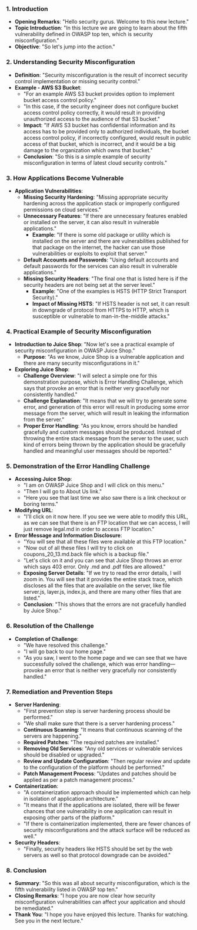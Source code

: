### 1. Introduction
- **Opening Remarks**: "Hello security gurus. Welcome to this new lecture."
- **Topic Introduction**: "In this lecture we are going to learn about the fifth vulnerability defined in OWASP top ten, which is security misconfiguration."
- **Objective**: "So let's jump into the action."

### 2. Understanding Security Misconfiguration
- **Definition**: "Security misconfiguration is the result of incorrect security control implementation or missing security control."
- **Example - AWS S3 Bucket**:
  - "For an example AWS S3 bucket provides option to implement bucket access control policy."
  - "In this case, if the security engineer does not configure bucket access control policy correctly, it would result in providing unauthorized access to the audience of that S3 bucket."
  - **Impact**: "If AWS S3 bucket has confidential information and its access has to be provided only to authorized individuals, the bucket access control policy, if incorrectly configured, would result in public access of that bucket, which is incorrect, and it would be a big damage to the organization which owns that bucket."
  - **Conclusion**: "So this is a simple example of security misconfiguration in terms of latest cloud security controls."

### 3. How Applications Become Vulnerable
- **Application Vulnerabilities**:
  - **Missing Security Hardening**: "Missing appropriate security hardening across the application stack or improperly configured permissions on cloud services."
  - **Unnecessary Features**: "If there are unnecessary features enabled or installed on the server, it can also result in vulnerable applications."
    - **Example**: "If there is some old package or utility which is installed on the server and there are vulnerabilities published for that package on the internet, the hacker can use those vulnerabilities or exploits to exploit that server."
  - **Default Accounts and Passwords**: "Using default accounts and default passwords for the services can also result in vulnerable applications."
  - **Missing Security Headers**: "The final one that is listed here is if the security headers are not being set at the server level."
    - **Example**: "One of the examples is HSTS (HTTP Strict Transport Security)."
    - **Impact of Missing HSTS**: "If HSTS header is not set, it can result in downgrade of protocol from HTTPS to HTTP, which is susceptible or vulnerable to man-in-the-middle attacks."
  
### 4. Practical Example of Security Misconfiguration
- **Introduction to Juice Shop**: "Now let's see a practical example of security misconfiguration in OWASP Juice Shop."
  - **Purpose**: "As we know, Juice Shop is a vulnerable application and there are many security misconfigurations in it."
- **Exploring Juice Shop**:
  - **Challenge Overview**: "I will select a simple one for this demonstration purpose, which is Error Handling Challenge, which says that provoke an error that is neither very gracefully nor consistently handled."
  - **Challenge Explanation**: "It means that we will try to generate some error, and generation of this error will result in producing some error message from the server, which will result in leaking the information from the server."
  - **Proper Error Handling**: "As you know, errors should be handled gracefully and custom messages should be produced. Instead of throwing the entire stack message from the server to the user, such kind of errors being thrown by the application should be gracefully handled and meaningful user messages should be reported."
  
### 5. Demonstration of the Error Handling Challenge
- **Accessing Juice Shop**: 
  - "I am on OWASP Juice Shop and I will click on this menu."
  - "Then I will go to About Us link."
  - "Here you see that last time we also saw there is a link checkout or boring terms."
- **Modifying URL**: 
  - "I'll click on it now here. If you see we were able to modify this URL, as we can see that there is an FTP location that we can access, I will just remove legal.md in order to access FTP location."
- **Error Message and Information Disclosure**: 
  - "You will see that all these files were available at this FTP location."
  - "Now out of all these files I will try to click on coupons_20_13.md.back file which is a backup file."
  - "Let's click on it and you can see that Juice Shop throws an error which says 403 error. Only .md and .pdf files are allowed."
  - **Exposing Server Details**: "If we try to read the error details, I will zoom in. You will see that it provides the entire stack trace, which discloses all the files that are available on the server, like file server.js, layer.js, index.js, and there are many other files that are listed."
  - **Conclusion**: "This shows that the errors are not gracefully handled by Juice Shop."

### 6. Resolution of the Challenge
- **Completion of Challenge**: 
  - "We have resolved this challenge."
  - "I will go back to our home page."
  - "As you saw, I went to the home page and we can see that we have successfully solved the challenge, which was error handling—provoke an error that is neither very gracefully nor consistently handled."

### 7. Remediation and Prevention Steps
- **Server Hardening**: 
  - "First prevention step is server hardening process should be performed."
  - "We shall make sure that there is a server hardening process."
  - **Continuous Scanning**: "It means that continuous scanning of the servers are happening."
  - **Required Patches**: "The required patches are installed."
  - **Removing Old Services**: "Any old services or vulnerable services should be disabled or upgraded."
  - **Review and Update Configuration**: "Then regular review and update to the configuration of the platform should be performed."
  - **Patch Management Process**: "Updates and patches should be applied as per a patch management process."
- **Containerization**: 
  - "A containerization approach should be implemented which can help in isolation of application architecture."
  - "It means that if the applications are isolated, there will be fewer chances that one vulnerability in one application can result in exposing other parts of the platform."
  - "If there is containerization implemented, there are fewer chances of security misconfigurations and the attack surface will be reduced as well."
- **Security Headers**: 
  - "Finally, security headers like HSTS should be set by the web servers as well so that protocol downgrade can be avoided."

### 8. Conclusion
- **Summary**: "So this was all about security misconfiguration, which is the fifth vulnerability listed in OWASP top ten."
- **Closing Remarks**: "I hope you are now clear how security misconfiguration vulnerabilities can affect your application and should be remediated."
- **Thank You**: "I hope you have enjoyed this lecture. Thanks for watching. See you in the next lecture."